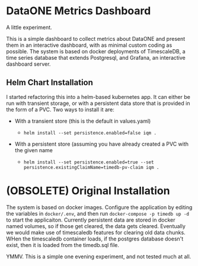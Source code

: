 # DataONE Metrics Dashboard

A little experiment.

This is a simple dashboard to collect metrics about DataONE and present them in an interactive dashboard, with as minimal custom coding as possible. The system is based on docker deployments of TimescaleDB, a time series database that extends Postgresql, and Grafana, an interactive dashboard server.

## Helm Chart Installation

I started refactoring this into a helm-based kubernetes app. It can either be run with transient storage, or with a persistent data store that is provided in the form of a PVC. Two ways to install it are:

- With a transient store (this is the default in values.yaml)
    - `helm install --set persistence.enabled=false iqm .`

- With a persistent store (assuming you have already created a PVC with the given name
    - `helm install --set persistence.enabled=true --set persistence.existingClaimName=timedb-pv-claim iqm .`

# (OBSOLETE) Original Installation

The system is based on docker images. Configure the application by editing the variables in `docker/.env`, and then run `docker-compose -p timedb up -d` to start the applicaiton. Currently persistent data are stored in docker named volumes, so if those get cleared, the data gets cleared. Eventually we would make use of timescaledb features for clearing old data chunks.  WHen the timescaledb container loads, if the postgres database doesn't exist, then it is loaded from the timedb.sql file.

YMMV. This is a simple one evening experiment, and not tested much at all.

